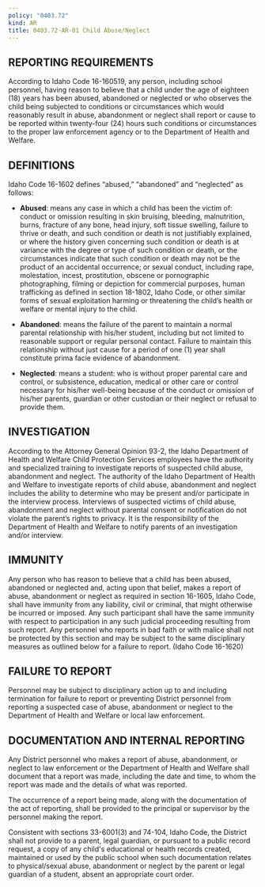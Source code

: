 ```yaml
---
policy: "0403.72"
kind: AR
title: 0403.72-AR-01 Child Abuse/Neglect
---
```


## REPORTING REQUIREMENTS
According to Idaho Code 16-160519, any person, including school personnel, having reason to believe that a child under the age of eighteen (18) years has been abused, abandoned or neglected or who observes the child being subjected to conditions or circumstances which would reasonably result in abuse, abandonment or neglect shall report or cause to be reported within twenty-four (24) hours such conditions or circumstances to the proper law enforcement agency or to the Department of Health and Welfare.


## DEFINITIONS
Idaho Code 16-1602 defines “abused,” “abandoned” and “neglected” as follows:

- **Abused**: means any case in which a child has been the victim of: conduct or omission resulting in skin bruising, bleeding, malnutrition, burns, fracture of any bone, head injury, soft tissue swelling, failure to thrive or death, and such condition or death is not justifiably explained, or where the history given concerning such condition or death is at variance with the degree or type of such condition or death, or the circumstances indicate that such condition or death may not be the product of an accidental occurrence; or sexual conduct, including rape, molestation, incest, prostitution, obscene or pornographic photographing, filming or depiction for commercial purposes, human trafficking as defined in section 18-1802, Idaho Code, or other similar forms of sexual exploitation harming or threatening the child’s health or welfare or mental injury to the child.

- **Abandoned**: means the failure of the parent to maintain a normal parental relationship with his/her student, including but not limited to reasonable support or regular personal contact. Failure to maintain this relationship without just cause for a period of one (1) year shall constitute prima facie evidence of abandonment.

- **Neglected**: means a student: who is without proper parental care and control, or subsistence, education, medical or other care or control necessary for his/her well-being because of the conduct or omission of his/her parents, guardian or other custodian or their neglect or refusal to provide them.


## INVESTIGATION

According to the Attorney General Opinion 93-2, the Idaho Department of Health and Welfare Child Protection Services employees have the authority and specialized training to investigate reports of suspected child abuse, abandonment and neglect.  The authority of the Idaho Department of Health and Welfare to investigate reports of child abuse, abandonment and neglect includes the ability to determine who may be present and/or participate in the interview process.  Interviews of suspected victims of child abuse, abandonment and neglect without parental consent or notification do not violate the parent’s rights to privacy.  It is the responsibility of the Department of Health and Welfare to notify parents of an investigation and/or interview.


## IMMUNITY

Any person who has reason to believe that a child has been abused, abandoned or neglected and, acting upon that belief, makes a report of abuse, abandonment or neglect as required in section 16-1605, Idaho Code, shall have immunity from any liability, civil or criminal, that might otherwise be incurred or imposed.  Any such participant shall have the same immunity with respect to participation in any such judicial proceeding resulting from such report.  Any personnel who reports in bad faith or with malice shall not be protected by this section and may be subject to the same disciplinary measures as outlined below for a failure to report.  (Idaho Code 16-1620)


## FAILURE TO REPORT

Personnel may be subject to disciplinary action up to and including termination for failure to report or preventing District personnel from reporting a suspected case of abuse, abandonment or neglect to the Department of Health and Welfare or local law enforcement.


## DOCUMENTATION AND INTERNAL REPORTING

Any District personnel who makes a report of abuse, abandonment,  or neglect to law enforcement or the Department of Health and Welfare shall document that a report was made, including the date and time, to whom the report was made and the details of what was reported.

The occurrence of a report being made, along with the documentation of the act of reporting, shall be provided to the principal or supervisor by the personnel making the report.

Consistent with sections 33-6001(3) and 74-104, Idaho Code, the District shall not provide to a parent, legal guardian, or pursuant to a public record request, a copy of any child's educational or health records created, maintained or used by the public school when such documentation relates to physical/sexual abuse, abandonment or neglect by the parent or legal guardian of a student, absent an appropriate court order.

